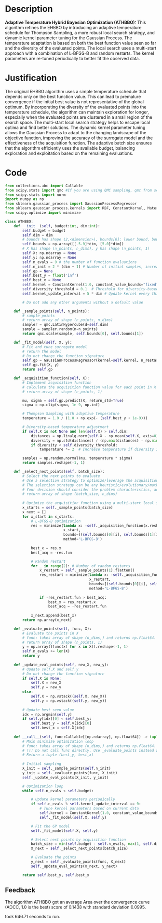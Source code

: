 # Description
**Adaptive Temperature Hybrid Bayesian Optimization (ATHBBO):** This algorithm refines the EHBBO by introducing an adaptive temperature schedule for Thompson Sampling, a more robust local search strategy, and dynamic kernel parameter tuning for the Gaussian Process. The temperature adaptation is based on both the best function value seen so far and the diversity of the evaluated points. The local search uses a multi-start approach with a combination of L-BFGS-B and random restarts. The kernel parameters are re-tuned periodically to better fit the observed data.

# Justification
The original EHBBO algorithm uses a simple temperature schedule that depends only on the best function value. This can lead to premature convergence if the initial best value is not representative of the global optimum. By incorporating the diversity of the evaluated points into the temperature schedule, the algorithm can maintain exploration for longer, especially when the evaluated points are clustered in a small region of the search space. The multi-start local search strategy helps to escape local optima and find better solutions. The dynamic kernel parameter tuning allows the Gaussian Process to adapt to the changing landscape of the objective function, improving the accuracy of the surrogate model and the effectiveness of the acquisition function. The adaptive batch size ensures that the algorithm efficiently uses the available budget, balancing exploration and exploitation based on the remaining evaluations.

# Code
```python
from collections.abc import Callable
from scipy.stats import qmc #If you are using QMC sampling, qmc from scipy is encouraged. Remove this line if you have better alternatives.
from scipy.stats import norm
import numpy as np
from sklearn.gaussian_process import GaussianProcessRegressor
from sklearn.gaussian_process.kernels import RBF, ConstantKernel, Matern
from scipy.optimize import minimize

class ATHBBO:
    def __init__(self, budget:int, dim:int):
        self.budget = budget
        self.dim = dim
        # bounds has shape (2,<dimension>), bounds[0]: lower bound, bounds[1]: upper bound
        self.bounds = np.array([[-5.0]*dim, [5.0]*dim])
        # X has shape (n_points, n_dims), y has shape (n_points, 1)
        self.X: np.ndarray = None
        self.y: np.ndarray = None
        self.n_evals = 0 # the number of function evaluations
        self.n_init = 2 * (dim + 1) # Number of initial samples, increased for higher dimensions
        self.gp = None
        self.best_y = float('inf')
        self.best_x = None
        self.kernel = ConstantKernel(1.0, constant_value_bounds="fixed") * Matern(length_scale=1.0, nu=2.5)
        self.diversity_threshold = 0.1  # Threshold for diversity-based temperature adjustment
        self.kernel_update_interval = 5 * dim # Update kernel every this many evaluations

        # Do not add any other arguments without a default value

    def _sample_points(self, n_points):
        # sample points
        # return array of shape (n_points, n_dims)
        sampler = qmc.LatinHypercube(d=self.dim)
        sample = sampler.random(n=n_points)
        return qmc.scale(sample, self.bounds[0], self.bounds[1])

    def _fit_model(self, X, y):
        # Fit and tune surrogate model 
        # return the model
        # Do not change the function signature
        self.gp = GaussianProcessRegressor(kernel=self.kernel, n_restarts_optimizer=5, alpha=1e-6)
        self.gp.fit(X, y)
        return self.gp

    def _acquisition_function(self, X):
        # Implement acquisition function 
        # calculate the acquisition function value for each point in X
        # return array of shape (n_points, 1)

        mu, sigma = self.gp.predict(X, return_std=True)
        sigma = np.clip(sigma, 1e-9, np.inf)

        # Thompson Sampling with adaptive temperature
        temperature = 1.0 / (1.0 + np.exp(- (self.best_y + 1e-9)))

        # Diversity-based temperature adjustment
        if self.X is not None and len(self.X) > self.dim:
            distances = np.linalg.norm(self.X - np.mean(self.X, axis=0), axis=1)
            diversity = np.std(distances) / (np.max(distances) - np.min(distances) + 1e-9)
            if diversity < self.diversity_threshold:
                temperature *= 2  # Increase temperature if diversity is low

        samples = np.random.normal(mu, temperature * sigma)
        return samples.reshape(-1, 1)

    def _select_next_points(self, batch_size):
        # Select the next points to evaluate
        # Use a selection strategy to optimize/leverage the acquisition function 
        # The selection strategy can be any heuristic/evolutionary/mathematical/hybrid methods.
        # Your decision should consider the problem characteristics, acquisition function, and the computational efficiency.
        # return array of shape (batch_size, n_dims)
        
        # Optimize the acquisition function using a multi-start local search strategy
        x_starts = self._sample_points(batch_size)
        x_next = []
        for x_start in x_starts:
            # L-BFGS-B optimization
            res = minimize(lambda x: -self._acquisition_function(x.reshape(1, -1))[0,0], 
                           x_start, 
                           bounds=[(self.bounds[0][i], self.bounds[1][i]) for i in range(self.dim)],
                           method='L-BFGS-B')
            
            best_x = res.x
            best_acq = -res.fun

            # Random restart
            for _ in range(2): # Number of random restarts
                x_restart = self._sample_points(1).flatten()
                res_restart = minimize(lambda x: -self._acquisition_function(x.reshape(1, -1))[0,0],
                                       x_restart,
                                       bounds=[(self.bounds[0][i], self.bounds[1][i]) for i in range(self.dim)],
                                       method='L-BFGS-B')
                
                if -res_restart.fun > best_acq:
                    best_x = res_restart.x
                    best_acq = -res_restart.fun
            
            x_next.append(best_x)
        return np.array(x_next)

    def _evaluate_points(self, func, X):
        # Evaluate the points in X
        # func: takes array of shape (n_dims,) and returns np.float64.
        # return array of shape (n_points, 1)
        y = np.array([func(x) for x in X]).reshape(-1, 1)
        self.n_evals += len(X)
        return y
    
    def _update_eval_points(self, new_X, new_y):
        # Update self.X and self.y
        # Do not change the function signature
        if self.X is None:
            self.X = new_X
            self.y = new_y
        else:
            self.X = np.vstack((self.X, new_X))
            self.y = np.vstack((self.y, new_y))
        
        # Update best seen value
        idx = np.argmin(self.y)
        if self.y[idx][0] < self.best_y:
            self.best_y = self.y[idx][0]
            self.best_x = self.X[idx]
    
    def __call__(self, func:Callable[[np.ndarray], np.float64]) -> tuple[np.float64, np.array]:
        # Main minimize optimization loop
        # func: takes array of shape (n_dims,) and returns np.float64. 
        # !!! Do not call func directly. Use _evaluate_points instead and be aware of the budget when calling it. !!!
        # Return a tuple (best_y, best_x)
        
        # Initial sampling
        X_init = self._sample_points(self.n_init)
        y_init = self._evaluate_points(func, X_init)
        self._update_eval_points(X_init, y_init)

        # Optimization loop
        while self.n_evals < self.budget:

            # Update kernel parameters periodically
            if self.n_evals % self.kernel_update_interval == 0:
                # Tune kernel parameters based on current data
                self.kernel = ConstantKernel(1.0, constant_value_bounds="fixed") * Matern(length_scale=1.0, nu=2.5)
                self._fit_model(self.X, self.y)

            # Fit the GP model
            self._fit_model(self.X, self.y)

            # Select next points by acquisition function
            batch_size = min(self.budget - self.n_evals, max(1, self.dim // 2)) # Adaptive batch size
            X_next = self._select_next_points(batch_size)

            # Evaluate the points
            y_next = self._evaluate_points(func, X_next)
            self._update_eval_points(X_next, y_next)

        return self.best_y, self.best_x
```
## Feedback
 The algorithm ATHBBO got an average Area over the convergence curve (AOCC, 1.0 is the best) score of 0.1438 with standard deviation 0.0995.

took 646.71 seconds to run.